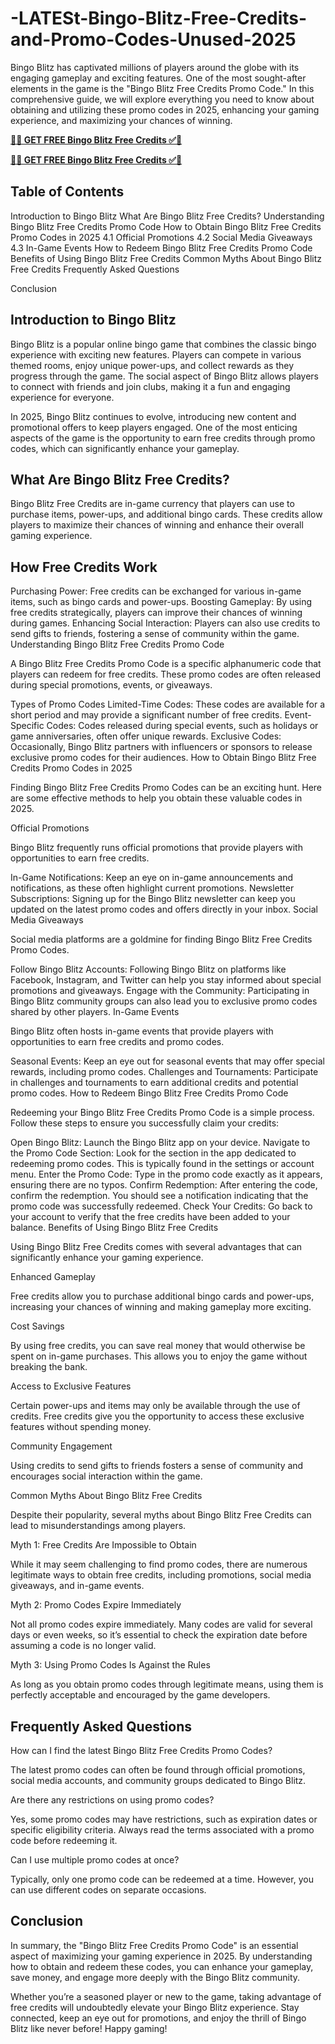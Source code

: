 # -LATESt-Bingo-Blitz-Free-Credits-and-Promo-Codes-Unused-2025

Bingo Blitz has captivated millions of players around the globe with its engaging gameplay and exciting features. One of the most sought-after elements in the game is the "Bingo Blitz Free Credits Promo Code." In this comprehensive guide, we will explore everything you need to know about obtaining and utilizing these promo codes in 2025, enhancing your gaming experience, and maximizing your chances of winning.

**[🔴✅  GET FREE Bingo Blitz Free Credits ✅🔴](https://bestoffers1.xyz/bingo-blitz/)**

**[🔴✅  GET FREE Bingo Blitz Free Credits ✅🔴](https://bestoffers1.xyz/bingo-blitz/)**


## Table of Contents

Introduction to Bingo Blitz
What Are Bingo Blitz Free Credits?
Understanding Bingo Blitz Free Credits Promo Code
How to Obtain Bingo Blitz Free Credits Promo Codes in 2025
4.1 Official Promotions
4.2 Social Media Giveaways
4.3 In-Game Events
How to Redeem Bingo Blitz Free Credits Promo Code
Benefits of Using Bingo Blitz Free Credits
Common Myths About Bingo Blitz Free Credits
Frequently Asked Questions


Conclusion
## Introduction to Bingo Blitz

Bingo Blitz is a popular online bingo game that combines the classic bingo experience with exciting new features. Players can compete in various themed rooms, enjoy unique power-ups, and collect rewards as they progress through the game. The social aspect of Bingo Blitz allows players to connect with friends and join clubs, making it a fun and engaging experience for everyone.

In 2025, Bingo Blitz continues to evolve, introducing new content and promotional offers to keep players engaged. One of the most enticing aspects of the game is the opportunity to earn free credits through promo codes, which can significantly enhance your gameplay.

## What Are Bingo Blitz Free Credits?

Bingo Blitz Free Credits are in-game currency that players can use to purchase items, power-ups, and additional bingo cards. These credits allow players to maximize their chances of winning and enhance their overall gaming experience.

## How Free Credits Work
Purchasing Power: Free credits can be exchanged for various in-game items, such as bingo cards and power-ups.
Boosting Gameplay: By using free credits strategically, players can improve their chances of winning during games.
Enhancing Social Interaction: Players can also use credits to send gifts to friends, fostering a sense of community within the game.
Understanding Bingo Blitz Free Credits Promo Code

A Bingo Blitz Free Credits Promo Code is a specific alphanumeric code that players can redeem for free credits. These promo codes are often released during special promotions, events, or giveaways.

Types of Promo Codes
Limited-Time Codes: These codes are available for a short period and may provide a significant number of free credits.
Event-Specific Codes: Codes released during special events, such as holidays or game anniversaries, often offer unique rewards.
Exclusive Codes: Occasionally, Bingo Blitz partners with influencers or sponsors to release exclusive promo codes for their audiences.
How to Obtain Bingo Blitz Free Credits Promo Codes in 2025

Finding Bingo Blitz Free Credits Promo Codes can be an exciting hunt. Here are some effective methods to help you obtain these valuable codes in 2025.

Official Promotions

Bingo Blitz frequently runs official promotions that provide players with opportunities to earn free credits.

In-Game Notifications: Keep an eye on in-game announcements and notifications, as these often highlight current promotions.
Newsletter Subscriptions: Signing up for the Bingo Blitz newsletter can keep you updated on the latest promo codes and offers directly in your inbox.
Social Media Giveaways

Social media platforms are a goldmine for finding Bingo Blitz Free Credits Promo Codes.

Follow Bingo Blitz Accounts: Following Bingo Blitz on platforms like Facebook, Instagram, and Twitter can help you stay informed about special promotions and giveaways.
Engage with the Community: Participating in Bingo Blitz community groups can also lead you to exclusive promo codes shared by other players.
In-Game Events

Bingo Blitz often hosts in-game events that provide players with opportunities to earn free credits and promo codes.

Seasonal Events: Keep an eye out for seasonal events that may offer special rewards, including promo codes.
Challenges and Tournaments: Participate in challenges and tournaments to earn additional credits and potential promo codes.
How to Redeem Bingo Blitz Free Credits Promo Code

Redeeming your Bingo Blitz Free Credits Promo Code is a simple process. Follow these steps to ensure you successfully claim your credits:

Open Bingo Blitz: Launch the Bingo Blitz app on your device.
Navigate to the Promo Code Section: Look for the section in the app dedicated to redeeming promo codes. This is typically found in the settings or account menu.
Enter the Promo Code: Type in the promo code exactly as it appears, ensuring there are no typos.
Confirm Redemption: After entering the code, confirm the redemption. You should see a notification indicating that the promo code was successfully redeemed.
Check Your Credits: Go back to your account to verify that the free credits have been added to your balance.
Benefits of Using Bingo Blitz Free Credits

Using Bingo Blitz Free Credits comes with several advantages that can significantly enhance your gaming experience.

Enhanced Gameplay

Free credits allow you to purchase additional bingo cards and power-ups, increasing your chances of winning and making gameplay more exciting.

Cost Savings

By using free credits, you can save real money that would otherwise be spent on in-game purchases. This allows you to enjoy the game without breaking the bank.

Access to Exclusive Features

Certain power-ups and items may only be available through the use of credits. Free credits give you the opportunity to access these exclusive features without spending money.

Community Engagement

Using credits to send gifts to friends fosters a sense of community and encourages social interaction within the game.

Common Myths About Bingo Blitz Free Credits

Despite their popularity, several myths about Bingo Blitz Free Credits can lead to misunderstandings among players.

Myth 1: Free Credits Are Impossible to Obtain

While it may seem challenging to find promo codes, there are numerous legitimate ways to obtain free credits, including promotions, social media giveaways, and in-game events.

Myth 2: Promo Codes Expire Immediately

Not all promo codes expire immediately. Many codes are valid for several days or even weeks, so it’s essential to check the expiration date before assuming a code is no longer valid.

Myth 3: Using Promo Codes Is Against the Rules

As long as you obtain promo codes through legitimate means, using them is perfectly acceptable and encouraged by the game developers.

## Frequently Asked Questions
How can I find the latest Bingo Blitz Free Credits Promo Codes?

The latest promo codes can often be found through official promotions, social media accounts, and community groups dedicated to Bingo Blitz.

Are there any restrictions on using promo codes?

Yes, some promo codes may have restrictions, such as expiration dates or specific eligibility criteria. Always read the terms associated with a promo code before redeeming it.

Can I use multiple promo codes at once?

Typically, only one promo code can be redeemed at a time. However, you can use different codes on separate occasions.

## Conclusion

In summary, the "Bingo Blitz Free Credits Promo Code" is an essential aspect of maximizing your gaming experience in 2025. By understanding how to obtain and redeem these codes, you can enhance your gameplay, save money, and engage more deeply with the Bingo Blitz community.

Whether you’re a seasoned player or new to the game, taking advantage of free credits will undoubtedly elevate your Bingo Blitz experience. Stay connected, keep an eye out for promotions, and enjoy the thrill of Bingo Blitz like never before! Happy gaming!
